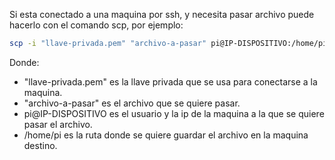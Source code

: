 Si esta conectado a una maquina por ssh,  y necesita pasar archivo puede hacerlo con el comando scp, por ejemplo:


```bash
scp -i "llave-privada.pem" "archivo-a-pasar" pi@IP-DISPOSITIVO:/home/pi
```

Donde:
- "llave-privada.pem" es la llave privada que se usa para conectarse a la maquina.
- "archivo-a-pasar" es el archivo que se quiere pasar.
- pi@IP-DISPOSITIVO es el usuario y la ip de la maquina a la que se quiere pasar el archivo.
- /home/pi es la ruta donde se quiere guardar el archivo en la maquina destino.